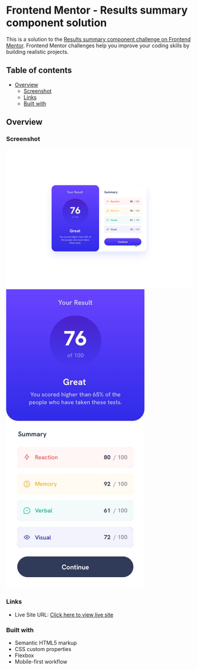 # Frontend Mentor - Results summary component solution

This is a solution to the [Results summary component challenge on Frontend Mentor](https://www.frontendmentor.io/challenges/results-summary-component-CE_K6s0maV). Frontend Mentor challenges help you improve your coding skills by building realistic projects.

## Table of contents

- [Overview](#overview)
  - [Screenshot](#screenshot)
  - [Links](#links)
  - [Built with](#built-with)

## Overview

### Screenshot

![](./design/active-states.jpg)
![](./design/mobile-design.jpg)

### Links

- Live Site URL: [Click here to view live site](https://ajmilesomni.github.io/result-summary-component/)

### Built with

- Semantic HTML5 markup
- CSS custom properties
- Flexbox
- Mobile-first workflow
